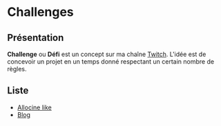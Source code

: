 # Challenges

## Présentation

**Challenge** ou **Défi** est un concept sur ma chaîne [Twitch](https://twitch.tv/toham). L'idée est de concevoir un projet en un temps donné respectant un certain nombre de règles.

## Liste

* [Allocine like](src/allocine-like)
* [Blog](src/blog)
